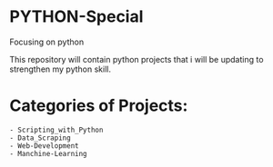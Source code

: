 # PYTHON-Special
Focusing on python

This repository will contain python projects that i will be updating to strengthen my python skill.

# Categories of Projects:
    - Scripting_with_Python
    - Data_Scraping
    - Web-Development
    - Manchine-Learning
